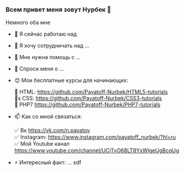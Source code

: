### Всем привет меня зовут Нурбек 👋

Немного оба мне
- 🔭 Я сейчас работаю над 
- 👯 Я хочу сотрудничать над  ...
- 🤔 Мне нужна помощь с ...
- 💬 Спроси меня о ...
- 😊 Мои бесплатные курсы для начинающих:

  🔹 HTML: https://github.com/Payatoff-Nurbek/HTML5-tutorials   
  🔹s CSS:  https://github.com/Payatoff-Nurbek/CSS3-tutorials  
  🔹 PHP7  https://github.com/Payatoff-Nurbek/PHP7-tutorials
- 📫 Как со мной связаться:

  ✅ Вк         https://vk.com/n.payatov  
  ✅ Instagram: https://www.instagram.com/payatoff_nurbek/?hl=ru    
  ✅ Мой Youtube канал  https://www.youtube.com/channel/UCjTvO68LT8YxWlgeUgBcqUg
- ⚡ Интересный факт: ...
sdf
